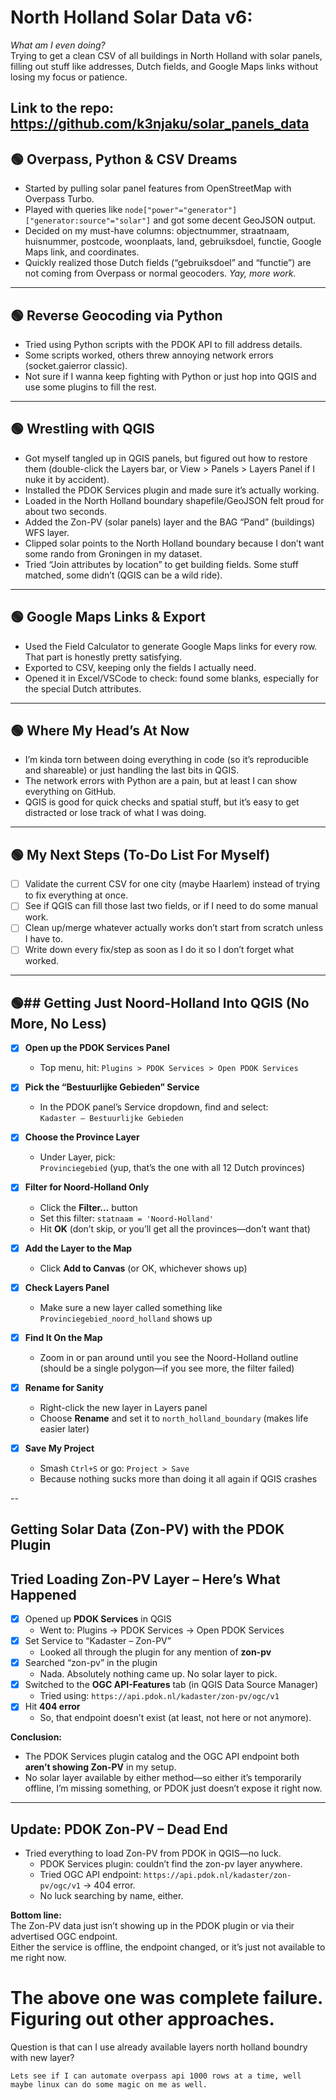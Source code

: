 # North Holland Solar Data v6:

*What am I even doing?*  
Trying to get a clean CSV of all buildings in North Holland with solar panels, filling out stuff like addresses, Dutch fields, and Google Maps links without losing my focus or patience.

Link to the repo: https://github.com/k3njaku/solar_panels_data
---

## 🟢 Overpass, Python & CSV Dreams

- Started by pulling solar panel features from OpenStreetMap with Overpass Turbo.  
- Played with queries like `node["power"="generator"]["generator:source"="solar"]` and got some decent GeoJSON output.
- Decided on my must-have columns: objectnummer, straatnaam, huisnummer, postcode, woonplaats, land, gebruiksdoel, functie, Google Maps link, and coordinates.
- Quickly realized those Dutch fields (“gebruiksdoel” and “functie”) are not coming from Overpass or normal geocoders. *Yay, more work.*

---

## 🟢 Reverse Geocoding via Python

- Tried using Python scripts with the PDOK API to fill address details.  
- Some scripts worked, others threw annoying network errors (socket.gaierror classic).
- Not sure if I wanna keep fighting with Python or just hop into QGIS and use some plugins to fill the rest.

---

## 🟢 Wrestling with QGIS

- Got myself tangled up in QGIS panels, but figured out how to restore them (double-click the Layers bar, or View > Panels > Layers Panel if I nuke it by accident).
- Installed the PDOK Services plugin and made sure it’s actually working.
- Loaded in the North Holland boundary shapefile/GeoJSON felt proud for about two seconds.
- Added the Zon-PV (solar panels) layer and the BAG “Pand” (buildings) WFS layer.
- Clipped solar points to the North Holland boundary because I don’t want some rando from Groningen in my dataset.
- Tried “Join attributes by location” to get building fields. Some stuff matched, some didn’t (QGIS can be a wild ride).

---

## 🟢 Google Maps Links & Export

- Used the Field Calculator to generate Google Maps links for every row. That part is honestly pretty satisfying.
- Exported to CSV, keeping only the fields I actually need.  
- Opened it in Excel/VSCode to check: found some blanks, especially for the special Dutch attributes.

---

## 🟢 Where My Head’s At Now

- I’m kinda torn between doing everything in code (so it’s reproducible and shareable) or just handling the last bits in QGIS.
- The network errors with Python are a pain, but at least I can show everything on GitHub.
- QGIS is good for quick checks and spatial stuff, but it’s easy to get distracted or lose track of what I was doing.

---

## 🟢 My Next Steps (To-Do List For Myself)

- [ ] Validate the current CSV for one city (maybe Haarlem) instead of trying to fix everything at once.
- [ ] See if QGIS can fill those last two fields, or if I need to do some manual work.
- [ ] Clean up/merge whatever actually works don’t start from scratch unless I have to.
- [ ] Write down every fix/step as soon as I do it so I don’t forget what worked.

---

## 🟢## Getting Just Noord-Holland Into QGIS (No More, No Less)

- [x] **Open up the PDOK Services Panel**  
  - Top menu, hit: `Plugins > PDOK Services > Open PDOK Services`

- [x] **Pick the “Bestuurlijke Gebieden” Service**  
  - In the PDOK panel’s Service dropdown, find and select:  
    `Kadaster – Bestuurlijke Gebieden`

- [x] **Choose the Province Layer**  
  - Under Layer, pick:  
    `Provinciegebied` (yup, that’s the one with all 12 Dutch provinces)

- [x] **Filter for Noord-Holland Only**  
  - Click the **Filter…** button  
  - Set this filter: `statnaam = 'Noord-Holland'`  
  - Hit **OK** (don’t skip, or you’ll get all the provinces—don’t want that)

- [x] **Add the Layer to the Map**  
  - Click **Add to Canvas** (or OK, whichever shows up)

- [x] **Check Layers Panel**  
  - Make sure a new layer called something like `Provinciegebied_noord_holland` shows up

- [x] **Find It On the Map**  
  - Zoom in or pan around until you see the Noord-Holland outline (should be a single polygon—if you see more, the filter failed)

- [x] **Rename for Sanity**  
  - Right-click the new layer in Layers panel  
  - Choose **Rename** and set it to `north_holland_boundary` (makes life easier later)

- [x] **Save My Project**  
  - Smash `Ctrl+S` or go: `Project > Save`  
  - Because nothing sucks more than doing it all again if QGIS crashes

--

## Getting Solar Data (Zon-PV) with the PDOK Plugin



## Tried Loading Zon-PV Layer – Here’s What Happened

- [x] Opened up **PDOK Services** in QGIS  
  - Went to: Plugins → PDOK Services → Open PDOK Services
- [x] Set Service to “Kadaster – Zon-PV”  
  - Looked all through the plugin for any mention of **zon-pv**
- [x] Searched “zon-pv” in the plugin  
  - Nada. Absolutely nothing came up. No solar layer to pick.
- [x] Switched to the **OGC API-Features** tab (in QGIS Data Source Manager)  
  - Tried using: `https://api.pdok.nl/kadaster/zon-pv/ogc/v1`
- [x] Hit **404 error**  
  - So, that endpoint doesn’t exist (at least, not here or not anymore).

**Conclusion:**  
- The PDOK Services plugin catalog and the OGC API endpoint both **aren’t showing Zon-PV** in my setup.
- No solar layer available by either method—so either it’s temporarily offline, I’m missing something, or PDOK just doesn’t expose it right now.

---

## Update: PDOK Zon-PV – Dead End

- Tried everything to load Zon-PV from PDOK in QGIS—no luck.
    - PDOK Services plugin: couldn’t find the zon-pv layer anywhere.
    - Tried OGC API endpoint: `https://api.pdok.nl/kadaster/zon-pv/ogc/v1` → 404 error.
    - No luck searching by name, either.

**Bottom line:**  
The Zon-PV data just isn’t showing up in the PDOK plugin or via their advertised OGC endpoint.  
Either the service is offline, the endpoint changed, or it’s just not available to me right now.

# The above one was complete failure. Figuring out other approaches.

Question is that can I use already available layers north holland boundry with new layer? 

	Lets see if I can automate overpass api 1000 rows at a time, well maybe linux can do some magic on me as well.